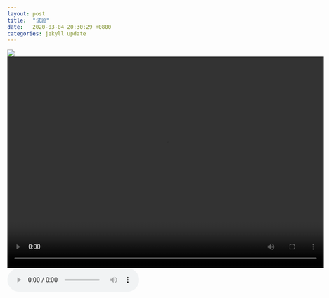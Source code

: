 ```yaml
---
layout: post
title:  "试验"
date:   2020-03-04 20:30:29 +0800
categories: jekyll update
---  
```


![]({{site.baseurl}}/images/4.gif)  
<video controls preload width="720" height="480">
<source src="/assets/video/5.mp4" type="video/mp4">  
</video>  
<audio controls preload>
    <source src="/assets/audios/张杰 - 过云雨.mp3" type="audio/mpeg">
</audio>

[jekyll-docs]: https://jekyllrb.com/docs/home
[jekyll-gh]:   https://github.com/jekyll/jekyll
[jekyll-talk]: https://talk.jekyllrb.com/
